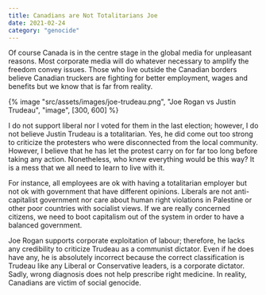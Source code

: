 ```yaml
---
title: Canadians are Not Totalitarians Joe
date: 2021-02-24
category: "genocide"
---
```


Of course Canada is in the centre stage in the global media for unpleasant reasons. Most corporate media will do whatever necessary to amplify the freedom convey issues. Those who live outside the Canadian borders believe Canadian truckers are fighting for better employment, wages and benefits but we know that is far from reality.

<!-- excerpt -->

{% image "src/assets/images/joe-trudeau.png", "Joe Rogan vs Justin Trudeau", "image", [300, 600] %}

I do not support liberal nor I voted for them in the last election; however, I do not believe Justin Trudeau is a totalitarian. Yes, he did come out too strong to criticize the protesters who were disconnected from the local community. However, I believe that he has let the protest carry on for far too long before taking any action. Nonetheless, who knew everything would be this way? It is a mess that we all need to learn to live with it.

For instance, all employees are ok with having a totalitarian employer but not ok with government that have different opinions. Liberals are not anti-capitalist government nor care about human right violations in Palestine or other poor countries with socialist views. If we are really concerned citizens, we need to boot capitalism out of the system in order to have a balanced government.

Joe Rogan supports corporate exploitation of labour; therefore, he lacks any credibility to criticize Trudeau as a communist dictator. Even if he does have any, he is absolutely incorrect because the correct classification is Trudeau like any Liberal or Conservative leaders, is a corporate dictator. Sadly, wrong diagnosis does not help prescribe right medicine. In reality, Canadians are victim of social genocide.

